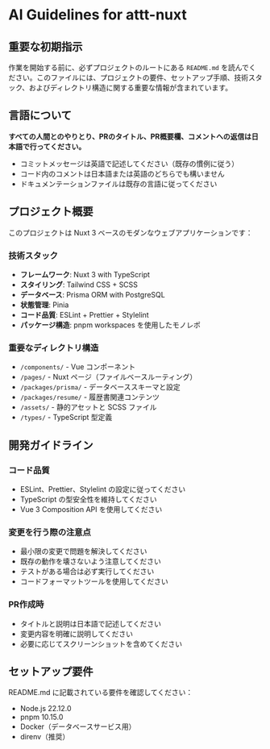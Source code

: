 # AI Guidelines for attt-nuxt

## 重要な初期指示

作業を開始する前に、必ずプロジェクトのルートにある `README.md` を読んでください。このファイルには、プロジェクトの要件、セットアップ手順、技術スタック、およびディレクトリ構造に関する重要な情報が含まれています。

## 言語について

**すべての人間とのやりとり、PRのタイトル、PR概要欄、コメントへの返信は日本語で行ってください。**

- コミットメッセージは英語で記述してください（既存の慣例に従う）
- コード内のコメントは日本語または英語のどちらでも構いません
- ドキュメンテーションファイルは既存の言語に従ってください

## プロジェクト概要

このプロジェクトは Nuxt 3 ベースのモダンなウェブアプリケーションです：

### 技術スタック
- **フレームワーク**: Nuxt 3 with TypeScript
- **スタイリング**: Tailwind CSS + SCSS
- **データベース**: Prisma ORM with PostgreSQL
- **状態管理**: Pinia
- **コード品質**: ESLint + Prettier + Stylelint
- **パッケージ構造**: pnpm workspaces を使用したモノレポ

### 重要なディレクトリ構造
- `/components/` - Vue コンポーネント
- `/pages/` - Nuxt ページ（ファイルベースルーティング）
- `/packages/prisma/` - データベーススキーマと設定
- `/packages/resume/` - 履歴書関連コンテンツ
- `/assets/` - 静的アセットと SCSS ファイル
- `/types/` - TypeScript 型定義

## 開発ガイドライン

### コード品質
- ESLint、Prettier、Stylelint の設定に従ってください
- TypeScript の型安全性を維持してください
- Vue 3 Composition API を使用してください

### 変更を行う際の注意点
- 最小限の変更で問題を解決してください
- 既存の動作を壊さないよう注意してください
- テストがある場合は必ず実行してください
- コードフォーマットツールを使用してください

### PR作成時
- タイトルと説明は日本語で記述してください
- 変更内容を明確に説明してください
- 必要に応じてスクリーンショットを含めてください

## セットアップ要件

README.md に記載されている要件を確認してください：
- Node.js 22.12.0
- pnpm 10.15.0
- Docker（データベースサービス用）
- direnv（推奨）